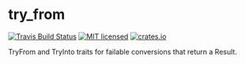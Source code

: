 # try_from

[![Travis Build Status](https://travis-ci.org/derekjw/try_from.svg?branch=master)](https://travis-ci.org/derekjw/try_from)
[![MIT licensed](https://img.shields.io/crates/l/try_from.svg)](./LICENSE)
[![crates.io](https://img.shields.io/crates/v/try_from.svg)](https://crates.io/crates/try_from)

TryFrom and TryInto traits for failable conversions that return a Result.
